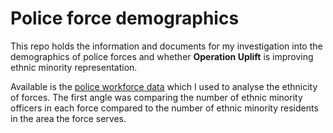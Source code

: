 # Police force demographics

This repo holds the information and documents for my investigation into the demographics of police forces and whether **Operation Uplift** is improving ethnic minority representation.

Available is the [police workforce data](https://news.npcc.police.uk/resources/appendix-tables-for-policing-the-pandemic-report1) which I used to analyse the ethnicity of forces. The first angle was comparing the number of ethnic minority officers in each force compared to the number of ethnic minority residents in the area the force serves.


